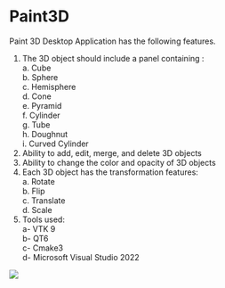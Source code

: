 # Paint3D
Paint 3D Desktop Application has the following features.
  1. The 3D object should include a panel containing :<br>
    a. Cube<br>
    b. Sphere <br>
    c. Hemisphere<br>
    d. Cone<br>
    e. Pyramid<br>
    f. Cylinder<br>
    g. Tube<br>
    h. Doughnut<br>
    i. Curved Cylinder <br>
  3. Ability to add, edit, merge, and delete 3D objects
  4. Ability to change the color and opacity of 3D objects 
  5. Each 3D object has the transformation features:<br>
    a. Rotate <br>
    b. Flip<br>
    c. Translate<br>
    d. Scale <br>
  6. Tools used:<br>
    a- VTK 9<br>
    b- QT6<br>
    c- Cmake3<br>
    d- Microsoft Visual Studio 2022<br>
<div>
<a href="https://ibb.co/xLfS3n1"><img src="https://i.ibb.co/jfWvHCy/2024-02-15-1.png" border="0"></a><br/>
</div>
    
